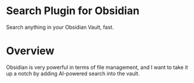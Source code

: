 # Search Plugin for Obsidian

Search anything in your Obsidian Vault, fast.

# Overview

Obsidian is very powerful in terms of file management, and I want to take it up a notch by adding AI-powered search into the vault.
